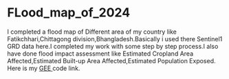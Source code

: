 # FLood_map_of_2024


I completed a flood map of Different area of my country like Fatikchhari,Chittagong division,Bhangladesh.Basically i used there Sentinel1 GRD data here.I completed my work with some step by step process.I also have done flood impact assessment like Estimated Cropland Area Affected,Estimated Built-up Area Affected,Estimated Population Exposed. Here is my  [GEE ](https://code.earthengine.google.com/86ac6aadde2db3b4babe8172d6d7b667) code link.
